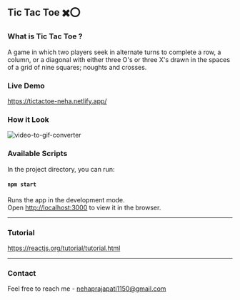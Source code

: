 ﻿## Tic Tac Toe ✖️⭕
 
### What is Tic Tac Toe ?

A game in which two players seek in alternate turns to complete a row, a column, or a diagonal with either three O's or three X's drawn in the spaces of a grid of nine squares; noughts and crosses.

### Live Demo 

https://tictactoe-neha.netlify.app/



### How it Look

![video-to-gif-converter](https://user-images.githubusercontent.com/87421798/152977032-1c25f11b-f87d-4bee-b27c-6d9851080cf5.gif)





### Available Scripts

In the project directory, you can run:

#### `npm start`

Runs the app in the development mode.<br />
Open [http://localhost:3000](http://localhost:3000) to view it in the browser.

---


### Tutorial
https://reactjs.org/tutorial/tutorial.html

---

### Contact
Feel free to reach me - <nehaprajapati1150@gmail.com>

